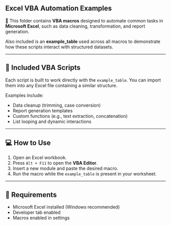 ## Excel VBA Automation Examples

📂 This folder contains **VBA macros** designed to automate common tasks in **Microsoft Excel**, such as data cleaning, transformation, and report generation.

Also included is an **example_table** used across all macros to demonstrate how these scripts interact with structured datasets.

---

## 🧰 Included VBA Scripts

Each script is built to work directly with the `example_table`. You can import them into any Excel file containing a similar structure.

Examples include:
- Data cleanup (trimming, case conversion)
- Report generation templates
- Custom functions (e.g., text extraction, concatenation)
- List looping and dynamic interactions

---

## 💻 How to Use

1. Open an Excel workbook.
2. Press `Alt + F11` to open the **VBA Editor**.
3. Insert a new module and paste the desired macro.
4. Run the macro while the `example_table` is present in your worksheet.

---

## 📌 Requirements

- Microsoft Excel installed (Windows recommended)
- Developer tab enabled
- Macros enabled in settings
